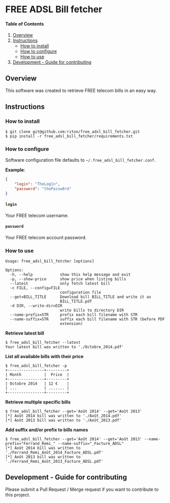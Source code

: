 # FREE ADSL Bill fetcher

#### Table of Contents

1. [Overview](#overview)
2. [Instructions](#instructions)
    * [How to install](#how_to_install)
    * [How to configure](#how_to_configure)
    * [How to use](#how_to_use)
3. [Development - Guide for contributing](#development)

## Overview

This software was created to retrieve FREE telecom bills in an easy way.

## Instructions

### How to install

```
$ git clone git@github.com:riton/free_adsl_bill_fetcher.git
$ pip install -r free_adsl_bill_fetcher/requirements.txt
```

### How to configure

Software configuration file defaults to `~/.free_adsl_bill_fetcher.conf`.

**Example**:

```json
{
    "login": "TheLog1n",
    "password": "thePassw0rd"
}
```

#### `login`

Your FREE telecom username.

#### `password`

Your FREE telecom account password.

### How to use 

```
Usage: free_adsl_bill_fetcher [options]

Options:
  -h, --help            show this help message and exit
  -p, --show-price      show price when listing bills
  --latest              only fetch latest bill
  -c FILE, --config=FILE
                        configuration file
  --get=BILL_TITLE      Download bill BILL_TITLE and write it as
                        BILL_TITLE.pdf
  -d DIR, --write-dir=DIR
                        write bills to directory DIR
  --name-prefix=STR     prefix each bill filename with STR
  --name-suffix=STR     suffix each bill filename with STR (before PDF
                        extension)
```

**Retrieve latest bill**

```
$ free_adsl_bill_fetcher --latest
Your latest bill was written to './Octobre_2014.pdf'
```

**List all available bills with their price**

```
$ free_adsl_bill_fetcher -p
+----------------+---------+
| Month          |  Price  |
+----------------+---------+
| Octobre 2014   | 12 €    |
| ...            | ....... |
+----------------+---------+
```

**Retrieve multiple specific bills**

```
$ free_adsl_bill_fetcher --get='Août 2014' --get='Août 2013'
[*] Août 2014 bill was written to './Août_2014.pdf'
[*] Août 2013 bill was written to './Août_2013.pdf'
```

**Add suffix and/or prefix to bills names**

```
$ free_adsl_bill_fetcher --get='Août 2014' --get='Août 2013' --name-prefix="Ferrand_Remi_" --name-suffix="_Facture_ADSL"
[*] Août 2014 bill was written to './Ferrand_Remi_Août_2014_Facture_ADSL.pdf'
[*] Août 2013 bill was written to './Ferrand_Remi_Août_2013_Facture_ADSL.pdf'
```

## Development - Guide for contributing

Please submit a Pull Request / Merge request if you want to contribute to this project.
